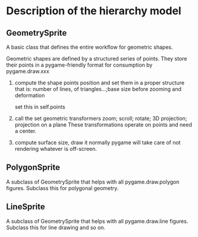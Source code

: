 # Description of the hierarchy model

## GeometrySprite
A basic class that defines the entire workflow for geometric shapes.

Geometric shapes are defined by a structured series of points. They store their
points in a pygame-friendly format for consumption by pygame.draw.xxx

1. compute the shape points position and set them in a proper structure
    that is: number of lines, of triangles...;base size before zooming
    and deformation

   set this in self.points

2. call the set geometric transformers
     zoom; scroll; rotate; 3D projection; projection on a plane
     These transformations operate on points and need a center.

3. compute surface size, draw it
    normally pygame will take care of not rendering whatever is off-screen.


## PolygonSprite

A subclass of GeometrySprite that helps with all pygame.draw.polygon figures.
Subclass this for polygonal geometry.

## LineSprite

A subclass of GeometrySprite that helps with all pygame.draw.line figures.
Subclass this for line drawing and so on.



